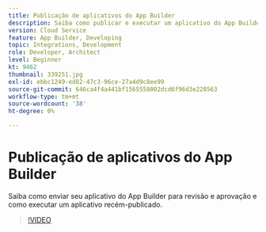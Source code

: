 ```yaml
---
title: Publicação de aplicativos do App Builder
description: Saiba como publicar e executar um aplicativo do App Builder.
version: Cloud Service
feature: App Builder, Developing
topic: Integrations, Development
role: Developer, Architect
level: Beginner
kt: 9462
thumbnail: 339251.jpg
exl-id: ebbc1249-ed82-47c3-96ce-27a4d9c8ee99
source-git-commit: 646ca4f4a441bf1565558002dcd6f96d3e228563
workflow-type: tm+mt
source-wordcount: '38'
ht-degree: 0%

---
```


# Publicação de aplicativos do App Builder

Saiba como enviar seu aplicativo do App Builder para revisão e aprovação e como executar um aplicativo recém-publicado.

>[!VIDEO](https://video.tv.adobe.com/v/339251/?quality=12&learn=on)
